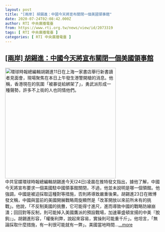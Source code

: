 ```yaml
---
layout: post
title: "[兩岸] 胡錫進：中國今天將宣布關閉一個美國領事館"
date: 2020-07-24T02:08:42.000Z
author: RTI 中央廣播電臺
from: https://www.rti.org.tw/news/view/id/2073319
tags: [ RTI 中央廣播電臺 ]
categories: [ RTI 中央廣播電臺 ]
---
```

<!--1595556522000-->
[[兩岸] 胡錫進：中國今天將宣布關閉一個美國領事館](https://www.rti.org.tw/news/view/id/2073319)
------

<div>
<img src="https://static.rti.org.tw/assets/thumbnails/2019/11/11/20191111000247M.jpg" width="360" alt="環球時報總編輯胡錫進11日在上海一家書店舉行新書讀者見面會，現場聚焦在本日上午發生港警開槍的消息。他稱，香港現在的氛圍「被暴徒給綁架了」，勇武派形成一種聲勢，許多不上街的人也同情他們。" title="環球時報總編輯胡錫進11日在上海一家書店舉行新書讀者見面會，現場聚焦在本日上午發生港警開槍的消息。他稱，香港現在的氛圍「被暴徒給綁架了」，勇武派形成一種聲勢，許多不上街的人也同情他們。"><br>中共官媒環球時報總編輯胡錫進今天(24日)凌晨在推特發文指出，據他了解，中國今天將宣布要求一個美國駐中國領事館關閉，不過，他並未說明是哪一個領館。他強調，中國是被迫採取這種對等措施，否則將導致嚴重後果。胡錫進23日在微博發文稱，中國與當前的美國開展戰略周旋顯然是「改革開放以來前所未有的挑戰」。他說，「不反制美國的挑釁，它可能得寸進尺，進而導致中國的戰略防線崩潰；回回對等反制，則可能掉入美國鷹派的預設戰場，加速華盛頓宣揚的中美『脫鉤』」。胡錫進形容，「權衡利弊，說起來容易，實操則可能重千斤」。他坦言，「無論採取什麼措施，有一利很可能就有一弊」。美國當地時間...<a target="_blank" href="https://www.rti.org.tw/news/view/id/2073319">...more</a>
</div>
